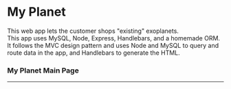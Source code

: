# My Planet

This web app lets the customer shops "existing" exoplanets.<br>
This app uses MySQL, Node, Express, Handlebars, and a homemade ORM.<br>
It follows the MVC design pattern and uses Node and MySQL to query and route data in the app, and Handlebars to generate the HTML.

### My Planet Main Page

***





